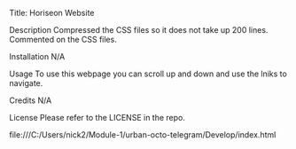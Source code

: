 Title: Horiseon Website

Description
Compressed the CSS files so it does not take up 200 lines. Commented on the CSS files. 

Installation
N/A

Usage
To use this webpage you can scroll up and down and use the lniks to navigate.

Credits
N/A

License
Please refer to the LICENSE in the repo.

file:///C:/Users/nick2/Module-1/urban-octo-telegram/Develop/index.html

